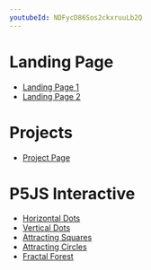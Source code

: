 ```yaml
---
youtubeId: NDFycD86Sos2ckxruuLb2Q
---
```


# Landing Page
- [Landing Page 1](landing_page1/index.html)
- [Landing Page 2](landing_page2/index.html)

# Projects
- [Project Page](project_page/index.html)

<!--
# Speculator
https://youtu.be/0rV7fUfOdP0 
{% include youtubePlayer.html id=page.youtubeId %}

# Explorator
![Explorator clapper](/images/explorator_clapper_actuator.jpeg)
Format: ![Alt Text](url) -->

# P5JS Interactive
- [Horizontal Dots](p5js/horizontal_dots/index.html)
- [Vertical Dots](p5js/vertical_dots/index.html)
- [Attracting Squares](p5js/attracting_squares/index.html)
- [Attracting Circles](p5js/attracting_circles/index.html)
- [Fractal Forest](p5js/fractals/index.html)
